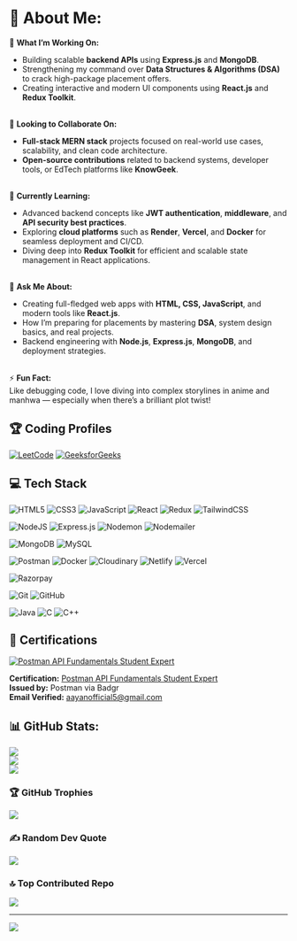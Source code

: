 # 💫 About Me:

🔭 **What I’m Working On:**<br>
- Building scalable **backend APIs** using **Express.js** and **MongoDB**.<br>
- Strengthening my command over **Data Structures & Algorithms (DSA)** to crack high-package placement offers.<br>
- Creating interactive and modern UI components using **React.js** and **Redux Toolkit**.<br><br>

👯 **Looking to Collaborate On:**<br>
- **Full-stack MERN stack** projects focused on real-world use cases, scalability, and clean code architecture.<br>
- **Open-source contributions** related to backend systems, developer tools, or EdTech platforms like **KnowGeek**.<br><br>

🌱 **Currently Learning:**<br>
- Advanced backend concepts like **JWT authentication**, **middleware**, and **API security best practices**.<br>
- Exploring **cloud platforms** such as **Render**, **Vercel**, and **Docker** for seamless deployment and CI/CD.<br>
- Diving deep into **Redux Toolkit** for efficient and scalable state management in React applications.<br><br>

💬 **Ask Me About:**<br>
- Creating full-fledged web apps with **HTML, CSS, JavaScript**, and modern tools like **React.js**.<br>
- How I’m preparing for placements by mastering **DSA**, system design basics, and real projects.<br>
- Backend engineering with **Node.js**, **Express.js**, **MongoDB**, and deployment strategies.<br><br>

⚡ **Fun Fact:**<br>
Like debugging code, I love diving into complex storylines in anime and manhwa — especially when there’s a brilliant plot twist!


## 🏆 Coding Profiles
[![LeetCode](https://img.shields.io/badge/LeetCode-FFA116?style=for-the-badge&logo=leetcode&logoColor=black)](https://leetcode.com/u/aayanofficial5/) [![GeeksforGeeks](https://img.shields.io/badge/GeeksforGeeks-2F8D46?style=for-the-badge&logo=GeeksforGeeks&logoColor=white)](https://www.geeksforgeeks.org/user/iamcoder5)


## 💻 Tech Stack
<!-- Frontend -->
![HTML5](https://img.shields.io/badge/html5-FF5733?style=for-the-badge&logo=html5&logoColor=white)
![CSS3](https://img.shields.io/badge/css3-3366FF?style=for-the-badge&logo=css3&logoColor=white)
![JavaScript](https://img.shields.io/badge/javascript-F7E018?style=for-the-badge&logo=javascript&logoColor=black)
![React](https://img.shields.io/badge/react-1E90FF?style=for-the-badge&logo=react&logoColor=white)
![Redux](https://img.shields.io/badge/redux-764ABC?style=for-the-badge&logo=redux&logoColor=white)
![TailwindCSS](https://img.shields.io/badge/tailwindcss-06B6D4?style=for-the-badge&logo=tailwind-css&logoColor=white)

<!-- Backend -->
![NodeJS](https://img.shields.io/badge/node.js-3C873A?style=for-the-badge&logo=node.js&logoColor=white)
![Express.js](https://img.shields.io/badge/express.js-555555?style=for-the-badge&logo=express&logoColor=white)
![Nodemon](https://img.shields.io/badge/nodemon-76D04B?style=for-the-badge&logo=nodemon&logoColor=white)
![Nodemailer](https://img.shields.io/badge/nodemailer-1E6582?style=for-the-badge&logo=gmail&logoColor=white)

<!-- Database -->
![MongoDB](https://img.shields.io/badge/mongodb-4EA94B?style=for-the-badge&logo=mongodb&logoColor=white)
![MySQL](https://img.shields.io/badge/mysql-00758F?style=for-the-badge&logo=mysql&logoColor=white)

<!-- DevOps & Cloud -->
![Postman](https://img.shields.io/badge/Postman-FF6C37?style=for-the-badge&logo=postman&logoColor=white)
![Docker](https://img.shields.io/badge/docker-0db7ed?style=for-the-badge&logo=docker&logoColor=white)
![Cloudinary](https://img.shields.io/badge/cloudinary-3448C5?style=for-the-badge&logo=cloudinary&logoColor=white)
![Netlify](https://img.shields.io/badge/netlify-00C7B7?style=for-the-badge&logo=netlify&logoColor=white)
![Vercel](https://img.shields.io/badge/vercel-000000?style=for-the-badge&logo=vercel&logoColor=white)

<!-- Payment -->
![Razorpay](https://img.shields.io/badge/razorpay-2B6CB0?style=for-the-badge&logo=razorpay&logoColor=white)

<!-- Version Control -->
![Git](https://img.shields.io/badge/git-F05033?style=for-the-badge&logo=git&logoColor=white)
![GitHub](https://img.shields.io/badge/github-1A1A1A?style=for-the-badge&logo=github&logoColor=white)

<!-- Languages -->
![Java](https://img.shields.io/badge/java-ED8B00?style=for-the-badge&logo=openjdk&logoColor=white)
![C](https://img.shields.io/badge/c-00599C?style=for-the-badge&logo=c&logoColor=white)
![C++](https://img.shields.io/badge/c++-00599C?style=for-the-badge&logo=c%2B%2B&logoColor=white)


## 🏅 Certifications
[![Postman API Fundamentals Student Expert](https://api.badgr.io/public/assertions/25g_qsqkRo2bKLhgtxG69w/image)](https://api.badgr.io/public/assertions/25g_qsqkRo2bKLhgtxG69w?embedVersion=1&embedWidth=330&embedHeight=191&identity__email=aayanofficial5%40gmail.com)

**Certification:** [Postman API Fundamentals Student Expert](https://api.badgr.io/public/assertions/25g_qsqkRo2bKLhgtxG69w)  
**Issued by:** Postman via Badgr  
**Email Verified:** aayanofficial5@gmail.com


## 📊 GitHub Stats:
![](https://github-readme-stats.vercel.app/api?username=aayanofficial5&theme=prussian&hide_border=true&include_all_commits=false&count_private=false)<br/>
![](https://nirzak-streak-stats.vercel.app/?user=aayanofficial5&theme=prussian&hide_border=true)<br/>
![](https://github-readme-stats.vercel.app/api/top-langs/?username=aayanofficial5&theme=prussian&hide_border=true&include_all_commits=false&count_private=false&layout=compact)

### 🏆 GitHub Trophies
![](https://github-profile-trophy.vercel.app/?username=aayanofficial5&theme=algolia&no-frame=false&no-bg=true&margin-w=4)

### ✍️ Random Dev Quote
![](https://quotes-github-readme.vercel.app/api?type=horizontal&theme=radical)

### 🔝 Top Contributed Repo
![](https://github-contributor-stats.vercel.app/api?username=aayanofficial5&limit=5&theme=prussian&combine_all_yearly_contributions=true)

---
[![](https://visitcount.itsvg.in/api?id=aayanofficial5&icon=2&color=0)](https://visitcount.itsvg.in)

<!-- Proudly created with GPRM ( https://gprm.itsvg.in ) -->
